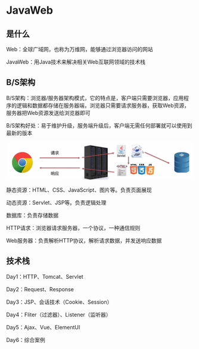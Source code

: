 # JavaWeb

## 是什么

Web：全球广域网，也称为万维网，能够通过浏览器访问的网站

JavaWeb：用Java技术来解决相关Web互联网领域的技术栈



## B/S架构

B/S架构：浏览器/服务器架构模式，它的特点是，客户端只需要浏览器，应用程序的逻辑和数据都存储在服务器端，浏览器只需要请求服务器，获取Web资源，服务器把Web资源发送给浏览器即可

B/S架构好处：易于维护升级，服务端升级后，客户端无需任何部署就可以使用到最新的版本

![image-20221008202007284](picture/image-20221008202007284.png)

静态资源：HTML、CSS、JavaScript、图片等。负责页面展现

动态资源：Servlet、JSP等。负责逻辑处理

数据库：负责存储数据

HTTP请求：浏览器请求服务器，一个协议，一种通信规则

Web服务器：负责解析HTTP协议，解析请求数据，并发送响应数据



## 技术栈

Day1：HTTP、Tomcat、Servlet

Day2：Request、Response

Day3：JSP、会话技术（Cookie、Session）

Day4：Fliter（过滤器）、Listener（监听器）

Day5：Ajax、Vue、ElementUI

Day6：综合案例